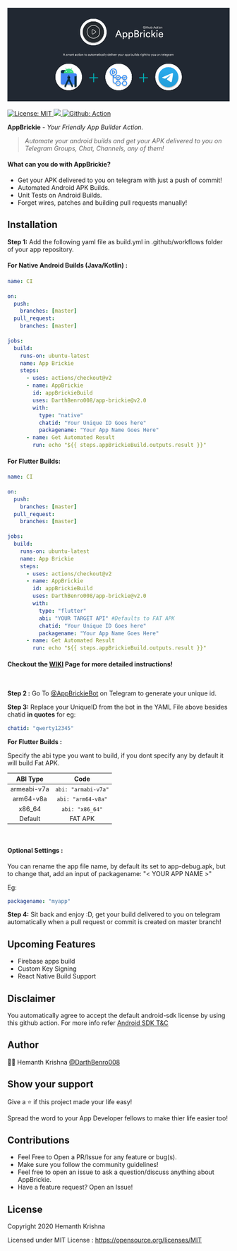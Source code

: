 ![Banner](assets/banner.jpg)

<p>
  <a href="https://github.com/DarthBenro008/app-brickie/blob/master/LICENSE" target="_blank">
    <img alt="License: MIT" src="https://img.shields.io/badge/License-MIT-green.svg" />
  </a>
  <a href="https://github.com/DarthBenro008/app-brickie/releases" target="_blank">
    <img src="https://img.shields.io/github/v/release/DarthBenro008/app-brickie?color=orange&include_prereleases" />
  </a>
  <a href="https://github.com/DarthBenro008/app-brickie/releases" target="_blank">
    <img alt="Github: Action" src="https://img.shields.io/badge/Github-Action-lightgrey" />
  </a>
</p>

**AppBrickie** - _Your Friendly App Builder Action._

> _Automate your android builds and get your APK delivered to you on Telegram Groups, Chat, Channels, any of them!_

#### What can you do with AppBrickie?

- Get your APK delivered to you on telegram with just a push of commit!
- Automated Android APK Builds.
- Unit Tests on Android Builds.
- Forget wires, patches and building pull requests manually!

## Installation

**Step 1:** Add the following yaml file as build.yml in .github/workflows folder of your app repository.


#### **For Native Android Builds (Java/Kotlin) :**
```yaml
name: CI

on:
  push:
    branches: [master]
  pull_request:
    branches: [master]

jobs:
  build:
    runs-on: ubuntu-latest
    name: App Brickie
    steps:
      - uses: actions/checkout@v2
      - name: AppBrickie
        id: appBrickieBuild
        uses: DarthBenro008/app-brickie@v2.0
        with:
          type: "native"
          chatid: "Your Unique ID Goes here"
          packagename: "Your App Name Goes Here"
      - name: Get Automated Result
        run: echo "${{ steps.appBrickieBuild.outputs.result }}"
```

#### **For Flutter Builds:**
```yaml
name: CI

on:
  push:
    branches: [master]
  pull_request:
    branches: [master]

jobs:
  build:
    runs-on: ubuntu-latest
    name: App Brickie
    steps:
      - uses: actions/checkout@v2
      - name: AppBrickie
        id: appBrickieBuild
        uses: DarthBenro008/app-brickie@v2.0
        with:
          type: "flutter"
          abi: "YOUR TARGET API" #Defaults to FAT APK
          chatid: "Your Unique ID Goes here"
          packagename: "Your App Name Goes Here"
      - name: Get Automated Result
        run: echo "${{ steps.appBrickieBuild.outputs.result }}"
```

#### **Checkout the [WIKI](https://github.com/DarthBenro008/app-brickie/wiki) Page for more detailed instructions!**

<br>

**Step 2 :** Go To [@AppBrickieBot](https://t.me/appbrickiebot) on Telegram to generate your unique id.

**Step 3:** Replace your UniqueID from the bot in the YAML File above besides chatid **in quotes**
for eg:

```yaml
chatid: "qwerty12345"
```

**For Flutter Builds :**

Specify the abi type you want to build, if you dont specify any by default it will build Fat APK.

|   ABI Type  |            Code           |
|:-----------:|:-------------------------:|
| armeabi-v7a | ``` abi: "armabi-v7a" ``` |
| arm64-v8a   | ``` abi: "arm64-v8a" ```  |
| x86_64      | ``` abi: "x86_64" ```     |
|   Default   |          FAT APK          | 

<br>

#### **Optional Settings :** 
You can rename the app file name, by default its set to app-debug.apk, but to change that, add an input of packagename: "< YOUR APP NAME >"

Eg: 
```yaml
packagename: "myapp"
```

**Step 4:** Sit back and enjoy :D, get your build delivered to you on telegram automatically when a pull request or commit is created on master branch!

## Upcoming Features

- Firebase apps build
- Custom Key Signing
- React Native Build Support

## Disclaimer
You automatically agree to accept the default android-sdk license by using this github action. For more info refer [Android SDK T&C](https://developer.android.com/studio/terms)


## Author
👨‍💻 Hemanth Krishna [@DarthBenro008](http://github.com/DarthBenro008)

## Show your support

Give a ⭐ if this project made your life easy!

Spread the word to your App Developer fellows to make thier life easier too!

## Contributions

- Feel Free to Open a PR/Issue for any feature or bug(s).
- Make sure you follow the community guidelines!
- Feel free to open an issue to ask a question/discuss anything about AppBrickie.
- Have a feature request? Open an Issue!

## License

Copyright 2020 Hemanth Krishna

Licensed under MIT License : https://opensource.org/licenses/MIT
